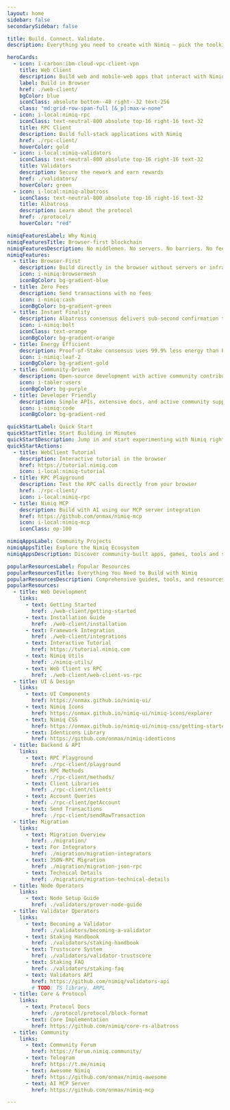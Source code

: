 ```yaml
---
layout: home
sidebar: false
secondarySidebar: false

title: Build. Connect. Validate.
description: Everything you need to create with Nimiq — pick the toolkit that fits your stack.

heroCards:
  - icon: i-carbon:ibm-cloud-vpc-client-vpn
    title: Web Client
    description: Build web and mobile-web apps that interact with Nimiq directly in the browser. Completely decentralized, no server required
    label: Build in Browser
    href: ./web-client/
    bgColor: blue
    iconClass: absolute bottom--48 right--32 text-256
    class: "md:grid-row-span-full [&_p]:max-w-none"
  - icon: i-local:nimiq-rpc
    iconClass: text-neutral-800 absolute top-16 right-16 text-32
    title: RPC Client
    description: Build full-stack applications with Nimiq
    href: ./rpc-client/
    hoverColor: gold
  - icon: i-local:nimiq-validators
    iconClass: text-neutral-800 absolute top-16 right-16 text-32
    title: Validators
    description: Secure the nework and earn rewards
    href: ./validators/
    hoverColor: green
  - icon: i-local:nimiq-albatross
    iconClass: text-neutral-800 absolute top-16 right-16 text-32
    title: Albatross
    description: Learn about the protocol
    href: ./protocol/
    hoverColor: "red"

nimiqFeaturesLabel: Why Nimiq
nimiqFeaturesTitle: Browser-first blockchain
nimiqFeaturesDescription: No middlemen. No servers. No barriers. No fees. Connect directly to from any browser.
nimiqFeatures:
  - title: Browser-First
    description: Build directly in the browser without servers or infrastructure
    icon: i-nimiq:browsermesh
    iconBgColor: bg-gradient-blue
  - title: Zero Fees
    description: Send transactions with no fees
    icon: i-nimiq:cash
    iconBgColor: bg-gradient-green
  - title: Instant Finality
    description: Albatross consensus delivers sub-second confirmation times
    icon: i-nimiq:bolt
    iconClass: text-orange
    iconBgColor: bg-gradient-orange
  - title: Energy Efficient
    description: Proof-of-Stake consensus uses 99.9% less energy than PoW
    icon: i-nimiq:leaf-2
    iconBgColor: bg-gradient-gold
  - title: Community-Driven
    description: Open-source development with active community contributions
    icon: i-tabler:users
    iconBgColor: bg-purple
  - title: Developer Friendly
    description: Simple APIs, extensive docs, and active community support
    icon: i-nimiq:code
    iconBgColor: bg-gradient-red

quickStartLabel: Quick Start
quickStartTitle: Start Building in Minutes
quickStartDescription: Jump in and start experimenting with Nimiq right away. No setup required.
quickStartActions:
  - title: WebClient Tutorial
    description: Interactive tutorial in the browser
    href: https://tutorial.nimiq.com
    icon: i-local:nimiq-tutorial
  - title: RPC Playground
    description: Test the RPC calls directly from your browser
    href: ./rpc-client/
    icon: i-local:nimiq-rpc
  - title: Nimiq MCP
    description: Build with AI using our MCP server integration
    href: https://github.com/onmax/nimiq-mcp
    icon: i-local:nimiq-mcp
    iconClass: op-100

nimiqAppsLabel: Community Projects
nimiqAppsTitle: Explore the Nimiq Ecosystem
nimiqAppsDescription: Discover community-built apps, games, tools and services powered by Nimiq's ecosystem.

popularResourcesLabel: Popular Resources
popularResourcesTitle: Everything You Need to Build with Nimiq
popularResourcesDescription: Comprehensive guides, tools, and resources to help you build amazing applications with Nimiq.
popularResources:
  - title: Web Development
    links:
      - text: Getting Started
        href: ./web-client/getting-started
      - text: Installation Guide
        href: ./web-client/installation
      - text: Framework Integration
        href: ./web-client/integrations
      - text: Interactive Tutorial
        href: https://tutorial.nimiq.com
      - text: Nimiq Utils
        href: ./nimiq-utils/
      - text: Web Client vs RPC
        href: ./web-client/web-client-vs-rpc
  - title: UI & Design
    links:
      - text: UI Components
        href: https://onmax.github.io/nimiq-ui/
      - text: Nimiq Icons
        href: https://onmax.github.io/nimiq-ui/nimiq-icons/explorer
      - text: Nimiq CSS
        href: https://onmax.github.io/nimiq-ui/nimiq-css/getting-started
      - text: Identicons Library
        href: https://github.com/onmax/nimiq-identicons
  - title: Backend & API
    links:
      - text: RPC Playground
        href: ./rpc-client/playground
      - text: RPC Methods
        href: ./rpc-client/methods/
      - text: Client Libraries
        href: ./rpc-client/clients
      - text: Account Queries
        href: ./rpc-client/getAccount
      - text: Send Transactions
        href: ./rpc-client/sendRawTransaction
  - title: Migration
    links:
      - text: Migration Overview
        href: ./migration/
      - text: For Integrators
        href: ./migration/migration-integrators
      - text: JSON-RPC Migration
        href: ./migration/migration-json-rpc
      - text: Technical Details
        href: ./migration/migration-technical-details
  - title: Node Operators
    links:
      - text: Node Setup Guide
        href: ./validators/prover-node-guide
  - title: Validator Operators
    links:
      - text: Becoming a Validator
        href: ./validators/becoming-a-validator
      - text: Staking Handbook
        href: ./validators/staking-handbook
      - text: Trustscore System
        href: ./validators/validator-trustscore
      - text: Staking FAQ
        href: ./validators/staking-faq
      - text: Validators API
        href: https://github.com/nimiq/validators-api
        # TODO: TS library. ARPL
  - title: Core & Protocol
    links:
      - text: Protocol Docs
        href: ./protocol/protocol/block-format
      - text: Core Implementation
        href: https://github.com/nimiq/core-rs-albatross
  - title: Community
    links:
      - text: Community Forum
        href: https://forum.nimiq.community/
      - text: Telegram
        href: https://t.me/nimiq
      - text: Awesome Nimiq
        href: https://github.com/onmax/nimiq-awesome
      - text: AI MCP Server
        href: https://github.com/onmax/nimiq-mcp

---
```


<script setup lang="ts">
import './node_modules/nimiq-css/dist/css/static-content.css'
import './.vitepress/theme/assets/home.css'
import Hero from './.vitepress/theme/components/Hero.vue'
import QuickStart from './.vitepress/theme/components/QuickStart.vue'
import NimiqFeatures from './.vitepress/theme/components/NimiqFeatures.vue'
import NimiqAppsSection from './.vitepress/theme/components/NimiqAppsSection.vue'
import PopularResources from './.vitepress/theme/components/PopularResources.vue'
</script>

<Hero bg-neutral-0 :title="$frontmatter.title" :description="$frontmatter.description" :cards="$frontmatter.heroCards" />

<NimiqFeatures scheme-dark bg-darkerblue :title="$frontmatter.nimiqFeaturesTitle" :description="$frontmatter.nimiqFeaturesDescription" :label="$frontmatter.nimiqFeaturesLabel" :features="$frontmatter.nimiqFeatures" />

<QuickStart bg-neutral-100 :title="$frontmatter.quickStartTitle" :description="$frontmatter.quickStartDescription" :label="$frontmatter.quickStartLabel" :actions="$frontmatter.quickStartActions" />

<NimiqAppsSection :title="$frontmatter.nimiqAppsTitle" :description="$frontmatter.nimiqAppsDescription" :label="$frontmatter.nimiqAppsLabel" bg-neutral-0 />

<PopularResources bg-darkerblue scheme-dark :label="$frontmatter.popularResourcesLabel" :title="$frontmatter.popularResourcesTitle" :description="$frontmatter.popularResourcesDescription" :resources="$frontmatter.popularResources"   />
